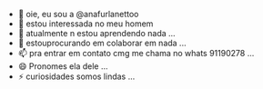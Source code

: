 - 👋 oie, eu sou a @anafurlanettoo
- 👀 estou interessada no meu homem
- 🌱 atualmente n estou aprendendo nada ...
- 💞️ estouprocurando em colaborar em nada ...
- 📫 pra entrar em contato cmg me chama no whats 91190278 ...
- 😄 Pronomes ela dele ...
- ⚡ curiosidades somos lindas ...

<!---
anafurlanettoo/anafurlanettoo is a ✨ special ✨ repository because its `README.md` (this file) appears on your GitHub profile.
You can click the Preview link to take a look at your changes.
--->
